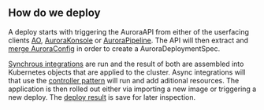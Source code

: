 ## How do we deploy
A deploy starts with triggering the AuroraAPI from either of the userfacing clients [AO](aurora#ao), [AuroraKonsole](aurora#auroraKonsole) or [AuroraPipeline](aurora#auroraPipeline). The API will then extract and [merge AuroraConfig](aurora#AuroraConfig) in order to create a AuroraDeploymentSpec. 

[Synchrous integrations](aurora#integrationSyncronous) are run and the result of both are assembled into Kubernetes objects that are applied to the cluster. Async integrations will that use the [controller pattern](https://kubernetes.io/docs/concepts/api-extension/custom-resources/#custom-controllers) will run and add aditional resources. The application is then rolled out either via importing a new image or triggering a new deploy. The [deploy result](aurora#deployResult) is save for later inspection.

